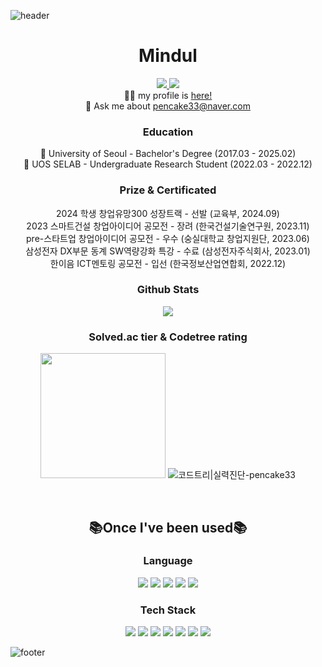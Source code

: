 ![header](https://capsule-render.vercel.app/api?type=waving&color=93a9d1&section=header&fontSize=50&fontColor=5B6982&animation=twinkling)

<div align="center">
  <p class="history">
    <h1><b>Mindul </b></h1>
    <section class="sns">
      <a href="https://www.instagram.com/Mindul_Mendul/">
        <img src="https://img.shields.io/badge/-Instagram-E4405F?style=round&logo=instagram&logoColor=white&link=https://www.instagram.com/Mindul_Mendul/"/>
      </a>
      <a href="https://blog.naver.com/pencake33">
        <img src="https://img.shields.io/badge/-Blog-03C75A?style=round&logo=Naver&logoColor=white&link=https://blog.naver.com/pencake33"/>
      </a>
    </section>
    <section class="profile">
      👩‍💻 my profile is <a href="https://mindulmendul.notion.site/1ea0cd12a3d044f4be271ada4b000431?pvs=74">here!</a>
      <br/>
      🧙 Ask me about <a href="mailto:pencake33@naver.com">pencake33@naver.com</a>
    </section>
    <section class="education">
      <h3> Education </h3>
      🌱 University of Seoul - Bachelor's Degree (2017.03 - 2025.02)
      <br/>
      🌱 UOS SELAB - Undergraduate Research Student (2022.03 - 2022.12)
    </section>
    <section class="prize">
      <h3> Prize & Certificated </h3>
      2024 학생 창업유망300 성장트랙 - 선발 (교육부, 2024.09)
      <br/>
      2023 스마트건설 창업아이디어 공모전 - 장려 (한국건설기술연구원, 2023.11)
      <br/>
      pre-스타트업 창업아이디어 공모전 - 우수 (숭실대학교 창업지원단, 2023.06)
      <br/>
      삼성전자 DX부문 동계 SW역량강화 특강 - 수료 (삼성전자주식회사, 2023.01)
      <br/>
      한이음 ICT멘토링 공모전 - 입선 (한국정보산업연합회, 2022.12)
    </section>
    <section class="stats">
      <h3><b> Github Stats </b></h3>
      <img src="https://github-readme-stats.vercel.app/api?username=MindulMendul&show_icons=true&theme=default"/>
      <h3><b> Solved.ac tier & Codetree rating </b></h3>
      <img src="http://mazassumnida.wtf/api/v2/generate_badge?boj=pencake33" height="200px"/>
      <img src="https://banner.codetree.ai/v1/banner/pencake33" alt="코드트리|실력진단-pencake33" />
    </section>
  </p>
  </br>
  <p class="once">
    <h2><b>📚Once I've been used📚</b></h2>
    <p class="language">
      <h3><b>Language</b></h3>
      <img src="https://img.shields.io/badge/-JavaScript-F7DF1E?style=for-the-badge&logo=javascript&logoColor=white"/>
      <img src="https://img.shields.io/badge/-TypeScript-3178C6?style=for-the-badge&logo=typescript&logoColor=white"/>
      <img src="https://img.shields.io/badge/c++-%2300599C.svg?style=for-the-badge&logo=c%2B%2B&logoColor=white"/>
      <img src="https://img.shields.io/badge/c-A8B9CC.svg?style=for-the-badge&logo=c%2B%2B&logoColor=white"/>
      <img src="https://img.shields.io/badge/python-3670A0?style=for-the-badge&logo=python&logoColor=white"/>
<!--       <img src="https://img.shields.io/badge/java-%2300599C.svg?style=for-the-badge&logo=java&logoColor=white"/> -->
    </p>
    <p class="tech stack">
      <h3><b>Tech Stack</b></h3>
      <img src="https://img.shields.io/badge/Node.js-339933?style=for-the-badge&logo=node.js&logoColor=white"/>
      <img src="https://img.shields.io/badge/-React-61DAFB?style=for-the-badge&logo=react&logoColor=white"/>
      <img src="https://img.shields.io/badge/Next.js-000000?style=for-the-badge&logo=Next.js&logoColor=white"/>
      <img src="https://img.shields.io/badge/-Bootstrap-7952B3?style=for-the-badge&logo=bootstrap&logoColor=white"/>
      <img src="https://img.shields.io/badge/Tailwind CSS-06B6D4?style=for-the-badge&logo=node.js&logoColor=white"/>
      <img src="https://img.shields.io/badge/Axios-5A29E4?style=for-the-badge&logo=axios&logoColor=white"/>
      <img src="https://img.shields.io/badge/Discord.js-5865F2?style=for-the-badge&logo=Discord&logoColor=white"/>
    </p>
  </p>
</div>

![footer](https://capsule-render.vercel.app/api?type=waving&color=93a9d1&section=footer&fontSize=50&fontColor=5B6982&animation=twinkling)
